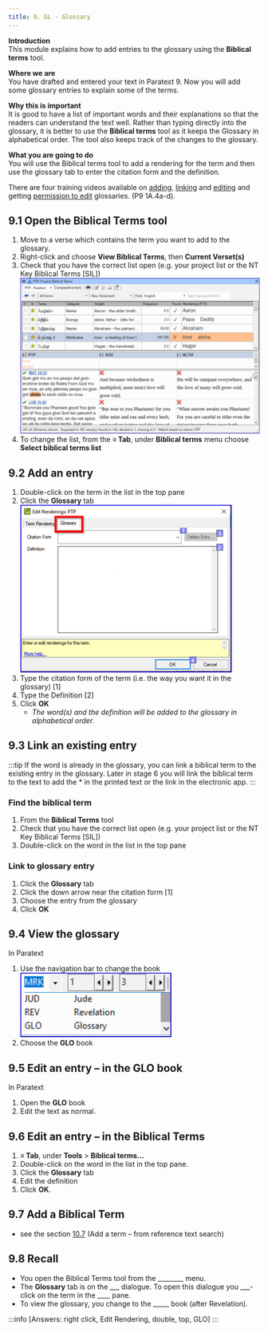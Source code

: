```yaml
---
title: 9. GL - Glossary
---
```

**Introduction**  
This module explains how to add entries to the glossary using the **Biblical terms** tool.

**Where we are**  
You have drafted and entered your text in Paratext 9. Now you will add some glossary entries to explain some of the terms.

**Why this is important**  
It is good to have a list of important words and their explanations so that the readers can understand the text well. Rather than typing directly into the glossary, it is better to use the **Biblical terms** tool as it keeps the Glossary in alphabetical order. The tool also keeps track of the changes to the glossary.

**What you are going to do**  
You will use the Biblical terms tool to add a rendering for the term and then use the glossary tab to enter the citation form and the definition.

There are four training videos available on [adding](../../Video-summaries/02-Stage-1/5.Additional/1A.4a.md), [linking](../../Video-summaries/02-Stage-1/5.Additional/1A.4c.md) and [editing](../../Video-summaries/02-Stage-1/5.Additional/1A.4d.md) and getting [permission to edit](../../Video-summaries/02-Stage-1/5.Additional/1A.4b.md) glossaries. (P9 1A.4a-d).

## 9.1 Open the Biblical Terms tool
1.  Move to a verse which contains the term you want to add to the glossary.
1.  Right-click and choose **View Biblical Terms**, then **Current Verset(s)**
1.  Check that you have the correct list open (e.g. your project list or the NT Key Biblical Terms [SIL])  
  ![](../media/2b01905ef3b07447852ee02967bd29ef.png)
1.  To change the list, from the **≡ Tab**, under **Biblical terms** menu choose **Select biblical terms list**

## 9.2 Add an entry
1.  Double-click on the term in the list in the top pane
1.  Click the **Glossary** tab  
    ![](../media/a72d1e5b782c3521acd208d3ad948806.png)
1.  Type the citation form of the term (i.e. the way you want it in the glossary) [1]
1.  Type the Definition [2]
1.  Click **OK**  
    -  *The word(s) and the definition will be added to the glossary in alphabetical order.*

## 9.3 Link an existing entry
:::tip
If the word is already in the glossary, you can link a biblical term to the existing entry in the glossary. Later in stage 6 you will link the biblical term to the text to add the \* in the printed text or the link in the electronic app.
:::
### Find the biblical term
1.  From the **Biblical Terms** tool
1.  Check that you have the correct list open (e.g. your project list or the NT Key Biblical Terms [SIL])
1.  Double-click on the word in the list in the top pane

### Link to glossary entry
1.  Click the **Glossary** tab
3.  Click the down arrow near the citation form [1]
4.  Choose the entry from the glossary
5.  Click **OK**

## 9.4 View the glossary
In Paratext

1.  Use the navigation bar to change the book  
    ![](../media/1ff8980dd966e0b6d022ab9831c08cae.png)
1.  Choose the **GLO** book

## 9.5 Edit an entry – in the GLO book
In Paratext

1.  Open the **GLO** book
1.  Edit the text as normal.

## 9.6 Edit an entry – in the Biblical Terms
1.  **≡ Tab**, under **Tools** \> **Biblical terms…**
1.  Double-click on the word in the list in the top pane.
1.  Click the **Glossary** tab
1.  Edit the definition
1.  Click **OK**.

## 9.7 Add a Biblical Term
-  see the section [10.7](10.BT.md#107Add) (Add a term – from reference text search)

## 9.8 Recall
-  You open the Biblical Terms tool from the \_______\_ menu.
-  The **Glossary** tab is on the \__\__\_ dialogue. To open this dialogue you \_\_\_-click on the term in the \_\_\_\_ pane.
-  To view the glossary, you change to the \____\_ book (after Revelation).

:::info
[Answers: right click, Edit Rendering, double, top, GLO]
:::